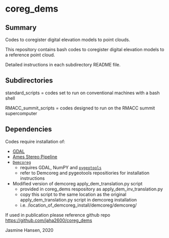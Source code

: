 # coreg_dems

## Summary
Codes to coregister digital elevation models to point clouds.

This repository contains bash codes to coregister digital elevation models to a reference point cloud.

Detailed instructions in each subdirectory README file.

## Subdirectories
standard_scripts = codes set  to run on conventional machines with a bash shell

RMACC_summit_scripts  = codes designed to run on the RMACC summit supercomputer

## Dependencies
Codes require installation of: 
- [GDAL](https://gdal.org/)
- [Ames Stereo Pipeline](https://ti.arc.nasa.gov/tech/asr/groups/intelligent-robotics/ngt/stereo/)
- [`Demcoreg`](https://github.com/dshean/demcoreg)
  - requires GDAL, NumPY and [`pygeotools`](https://github.com/dshean/pygeotools)
  - refer to Demcoreg and pygeotools repositiories for installation instructions
- Modified version of demcoreg apply_dem_translation.py script
  - provided in coreg_dems respository as apply_dem_inv_translation.py 
  - copy this script to the same location as the original apply_dem_translation.py script in demcoreg installation
  - i.e. /location_of_demcoreg_install/demcoreg/demcoreg/

If used in publication please reference github repo https://github.com/jaha2600/coreg_dems 


Jasmine Hansen, 2020
